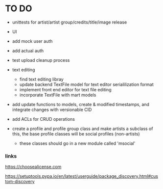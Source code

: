 # TO DO
+ unittests for artist/artist group/credits/title/image release
+ UI
+ add mock user auth
+ add actual auth
+ test upload cleanup process
+ text editing
    + find text editing libray
    + update backend TextFile model for text editor serialilization format
    + implement front end editor for text file editing
    + incorporate TextFile with mart models

+ add update functions to models, create & modified timestamps, and integrate changes with versionable CID
+ add ACLs for CRUD operations

+ create a profile and profile group class and make artists a subclass of this, the base profile classes will be social profiles (non-artists)
    + these classes should go in a new module called 'msocial'

### links

https://choosealicense.com

https://setuptools.pypa.io/en/latest/userguide/package_discovery.html#custom-discovery